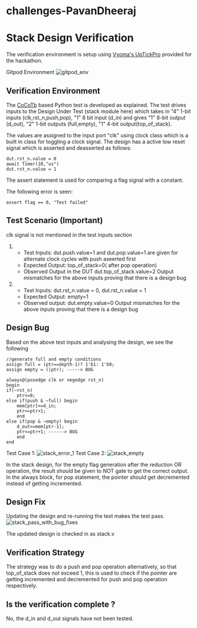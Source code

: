 # challenges-PavanDheeraj
# Stack Design Verification

The verification environment is setup using [Vyoma's UpTickPro](https://vyomasystems.com) provided for the hackathon.

Gitpod Environment
![gitpod_env](https://user-images.githubusercontent.com/58168687/182022642-e18b2bdf-945e-49f4-8eda-034c0c2012eb.PNG)

## Verification Environment

The [CoCoTb](https://www.cocotb.org/) based Python test is developed as explained. The test drives inputs to the Design Under Test (stack module here) which takes in "4" 1-bit inputs (clk,rst_n,push,pop), "1" 8 bit input (d_in) and gives "1" 8-bit output (d_out), "2" 1-bit outputs (full,empty), "1" 4-bit output(top_of_stack).

The values are assigned to the input port "clk" using clock class which is a built in class for toggling a clock signal. The design has a active low reset signal which is asserted and deasserted as follows:
```
dut.rst_n.value = 0
await Timer(10,"us")
dut.rst_n.value = 1
```
The assert statement is used for comparing a flag signal with a constant.

The following error is seen:
```
assert flag == 0, "Test failed"

```
## Test Scenario **(Important)**
clk signal is not mentioned in the test inputs section
1. - Test Inputs: dut.push.value=1 and dut.pop.value=1 are given for alternate clock cycles with push aseerted first
   - Expected Output: top_of_stack=0( after pop operation) 
   - Observed Output in the DUT dut.top_of_stack.value=2
   Output mismatches for the above inputs proving that there is a design bug

2. - Test Inputs: dut.rst_n.value = 0, dut.rst_n.value = 1
   - Expected Output: empty=1
   - Observed output: dut.empty.value=0
   Output mismatches for the above inputs proving that there is a design bug

## Design Bug
Based on the above test inputs and analysing the design, we see the following
```
//generate full and empty conditions
assign full = (ptr==depth-1)? 1'b1: 1'b0;
assign empty = (|ptr); -----> BUG

always@(posedge clk or negedge rst_n)
begin
if(~rst_n)
	ptr<=0;
else if(push & ~full) begin
	mem[ptr]<=d_in;
	ptr<=ptr+1;
	end
else if(pop & ~empty) begin
	d_out<=mem[ptr-1];
	ptr<=ptr+1; ------> BUG
	end
end
```
Test Case 1:
![stack_error_1](https://user-images.githubusercontent.com/58168687/182054592-2c3a499f-ff16-49cc-9ced-f75715083f38.PNG)
Test Case 2:
![stack_empty](https://user-images.githubusercontent.com/58168687/182054142-54f53bc7-50be-4c4f-97fa-e350e3ce3603.PNG)

In the stack design, for the empty flag generation after the reduction OR operation, the result should be given to NOT gate to get the correct output. 
In the always block, for pop statement, the pointer should get decremented instead of getting incremented.

## Design Fix
Updating the design and re-running the test makes the test pass.
![stack_pass_with_bug_fixes](https://user-images.githubusercontent.com/58168687/182054335-e02a84e8-cea4-4d01-ba76-19859361b4a2.PNG)

The updated design is checked in as stack.v

## Verification Strategy
The strategy was to do a push and pop operation alternatively, so that top_of_stack does not exceed 1, this is used to check if the pointer are getting incremented and  decremented for push and pop operation respectively. 

## Is the verification complete ?
No, the d_in and d_out signals have not been tested.

